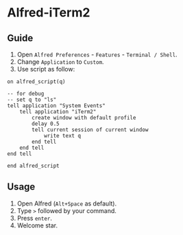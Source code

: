 # Alfred-iTerm2

## Guide

1. Open `Alfred Preferences` - `Features` - `Terminal / Shell`.
2. Change `Application` to `Custom`.
3. Use script as follow:

```applescript
on alfred_script(q)

-- for debug
-- set q to "ls"
tell application "System Events"
    tell application "iTerm2"
        create window with default profile
        delay 0.5
        tell current session of current window
            write text q
        end tell
    end tell
end tell

end alfred_script
```

## Usage

1. Open Alfred (`Alt+Space` as default).
2. Type `>` followed by your command.
3. Press `enter`.
4. Welcome star.
